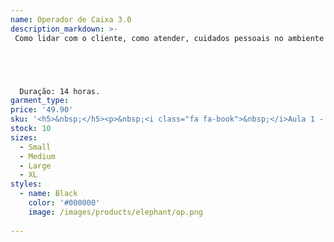 ```yaml
---
name: Operador de Caixa 3.0
description_markdown: >-
 Como lidar com o cliente, como atender, cuidados pessoais no ambiente de trabalho, toda a parte financeira e conceitos, dentre outras tarefas que um Operador de Caixa é responsável.





  Duração: 14 horas.
garment_type:
price: '49.90'
sku: '<h5>&nbsp;</h5><p>&nbsp;<i class="fa fa-book">&nbsp;</i>Aula 1 - FUNÇÕES DO OPERADOR DE CAIXA </p><p>&nbsp;<i class="fa fa-book">&nbsp;</i>Aula 2 - ATENDIMENTO AO CLIENTE </p><p>&nbsp;<i class="fa fa-book">&nbsp;</i>Aula 3 - OPERAÇÕES FINANCEIRAS</p><p>&nbsp;<i class="fa fa-book">&nbsp;</i>Aula 4 -  CÓDIGO DE BARRAS </p><p>&nbsp;<i class="fa fa-book">&nbsp;</i>Aula 5 - CONHECENDO O SISTEMA</p><p>&nbsp;<i class="fa fa-book">&nbsp;</i>Aula 6 - DESCONTO</p><p>&nbsp;<i class="fa fa-book">&nbsp;</i>Aula 7 - FORMAS DE PAGAMENTO</p><p>&nbsp;<i class="fa fa-book">&nbsp;</i>Aula 8 - PRINCIPAIS ELEMENTOS DE SEGURANÇA</p><p>&nbsp;<i class="fa fa-book">&nbsp;</i>Aula 9 -  MÁQUINA DE CARTÃO</p><p>&nbsp;<i class="fa fa-book">&nbsp;</i>Aula 10 - OPERADORAS DE CARTÃO</p><p>&nbsp;<i class="fa fa-book">&nbsp;</i>Aula 11 - CHEQUES</p><p>&nbsp;<i class="fa fa-book">&nbsp;</i>Aula 12 - CHEQUES SEM FUNDO</p><p>&nbsp;<i class="fa fa-book">&nbsp;</i>Aula 13 - NOTA FISCAL</p><p>&nbsp;<i class="fa fa-book">&nbsp;</i>Aula 14 - EMISSÃO DE NOTA FISCAL</p><p>&nbsp;<i class="fa fa-book">&nbsp;</i>Aula 15 - CADASTRO DE CLIENTE / VENDA NO BOLETO</p><p>&nbsp;<i class="fa fa-book">&nbsp;</i>Aula 16 - EFETUANDO RECEBIMENTO DO BOLETO</p><p>&nbsp;<i class="fa fa-book">&nbsp;</i>Aula 17 - RECLAMAÇÕES DOS CLIENTES</p><p>&nbsp;<i class="fa fa-book">&nbsp;</i>Aula 18 - INTELIGÊNCIA EMOCIONAL </p><p>&nbsp;<i class="fa fa-book">&nbsp;</i>Aula 19 - COMPORTAMENTO PESSOAL</p><p>&nbsp;<i class="fa fa-book">&nbsp;</i>Aula 20 - RELACIONAMENTO COM OS COLEGAS DE TRABALHO</p><p>&nbsp;<i class="fa fa-book">&nbsp;</i>Aula 21 - LEITURA X E REDUÇÃO Z</p><p>&nbsp;<i class="fa fa-book">&nbsp;</i>Aula 22 - SANGRIA</p><p>&nbsp;<i class="fa fa-book">&nbsp;</i>Aula 23 - FRENTE DE LOJA E DEVOLUÇÃO DE MERCADORIAS</p><p>&nbsp;<i class="fa fa-book">&nbsp;</i>Aula 24 - CRESCIMENTO DA EMPRESA</p><p>&nbsp;<i class="fa fa-book">&nbsp;</i>Aula 25 - TÉCNICAS DE VENDAS</p><p>&nbsp;<i class="fa fa-book">&nbsp;</i>Aula 26 - FIDELIZAÇÃO DE CLIENTES</p><p>&nbsp;<i class="fa fa-book">&nbsp;</i>Aula 27 - REVISÃO PARTE I</p><p>&nbsp;<i class="fa fa-book">&nbsp;</i>Aula 28 - REVISÃO PARTE II</p>'
stock: 10
sizes:
  - Small
  - Medium
  - Large
  - XL
styles:
  - name: Black
    color: '#000000'
    image: /images/products/elephant/op.png
  
---
```

